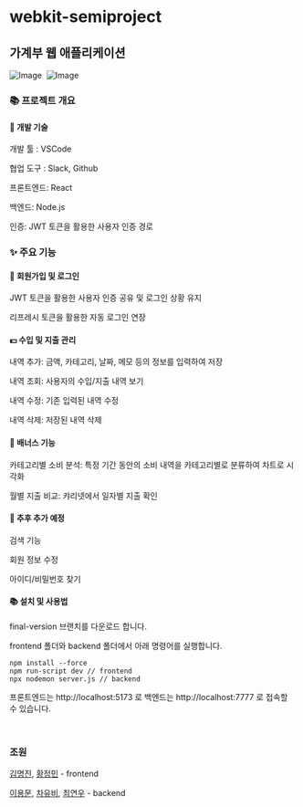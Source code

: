 # webkit-semiproject
## 가계부 웹 애플리케이션
![Image](https://github.com/user-attachments/assets/02951c41-5515-43a6-8209-8955fa9f9ac0)
​
![Image](https://github.com/user-attachments/assets/f1d438bd-a609-4cab-88c2-902eeffd1bba)

### 📚 프로젝트 개요

#### 🔬 개발 기술

개발 툴 : VSCode

협업 도구 : Slack, Github

프론트엔드: React

백엔드: Node.js

인증: JWT 토큰을 활용한 사용자 인증 경로

### ✨ 주요 기능

#### 👤 회원가입 및 로그인

JWT 토큰을 활용한 사용자 인증 공유 및 로그인 상황 유지

리프레시 토큰을 활용한 자동 로그인 연장

#### 💵 수입 및 지출 관리

내역 추가: 금액, 카테고리, 날짜, 메모 등의 정보를 입력하여 저장

내역 조회: 사용자의 수입/지출 내역 보기

내역 수정: 기존 입력된 내역 수정

내역 삭제: 저장된 내역 삭제

#### 🔄 배너스 기능

카테고리별 소비 분석: 특정 기간 동안의 소비 내역을 카테고리별로 분류하여 차트로 시각화

월별 지출 비교: 캬리넷에서 일자별 지출 확인

#### 🌟 추후 추가 예정

검색 기능

회원 정보 수정

아이디/비밀번호 찾기

#### 📚 설치 및 사용법

final-version 브랜치를 다운로드 합니다.

frontend 폴더와 backend 폴더에서 아래 명령어를 실행합니다.
```
npm install --force
npm run-script dev // frontend
npx nodemon server.js // backend
```
프론트엔드는 http://localhost:5173 로 
백엔드는 http://localhost:7777 로
접속할 수 있습니다.

​

### 조원

[김명진](https://github.com/kps9190), [황정민](https://github.com/HwangJeongM) - frontend

[이용문](https://github.com/Leeyongmun), [차유비](https://github.com/chyubi), [최연우](https://github.com/wafla) - backend
